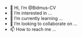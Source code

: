 - 👋 Hi, I’m @Bidmus-CV
- 👀 I’m interested in ...
- 🌱 I’m currently learning ...
- 💞️ I’m looking to collaborate on ...
- 📫 How to reach me ...

<!---
Bidmus-CV/Bidmus-CV is a ✨ special ✨ repository because its `README.md` (this file) appears on your GitHub profile.
You can click the Preview link to take a look at your changes.
--->
